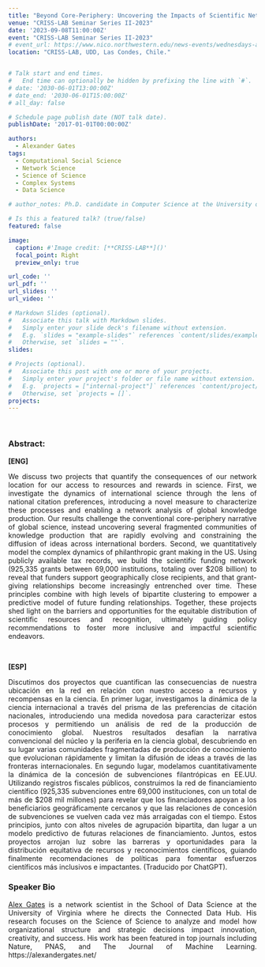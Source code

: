 ```yaml
---
title: "Beyond Core-Periphery: Uncovering the Impacts of Scientific Networks on Resources and Recognition. [Virtual Talk]"
venue: "CRISS-LAB Seminar Series II-2023"
date: '2023-09-08T11:00:00Z'
event: "CRISS-LAB Seminar Series II-2023"
# event_url: https://www.nico.northwestern.edu/news-events/wednesdays-at-nico/speakers-2021.html
location: "CRISS-LAB, UDD, Las Condes, Chile."


# Talk start and end times.
#   End time can optionally be hidden by prefixing the line with `#`.
# date: '2030-06-01T13:00:00Z'
# date_end: '2030-06-01T15:00:00Z'
# all_day: false

# Schedule page publish date (NOT talk date).
publishDate: '2017-01-01T00:00:00Z'

authors: 
  - Alexander Gates
tags: 
  - Computational Social Science
  - Network Science
  - Science of Science
  - Complex Systems
  - Data Science

# author_notes: Ph.D. candidate in Computer Science at the University of Toulouse.

# Is this a featured talk? (true/false)
featured: false

image:
  caption: #'Image credit: [**CRISS-LAB**]()'
  focal_point: Right
  preview_only: true

url_code: ''
url_pdf: ''
url_slides: ''
url_video: ''

# Markdown Slides (optional).
#   Associate this talk with Markdown slides.
#   Simply enter your slide deck's filename without extension.
#   E.g. `slides = "example-slides"` references `content/slides/example-slides.md`.
#   Otherwise, set `slides = ""`.
slides:

# Projects (optional).
#   Associate this post with one or more of your projects.
#   Simply enter your project's folder or file name without extension.
#   E.g. `projects = ["internal-project"]` references `content/project/deep-learning/index.md`.
#   Otherwise, set `projects = []`.
projects:
---
```


<head>
<script src="https://cdn.jsdelivr.net/npm/add-to-calendar-button@2" async defer></script>

</head>

<div>
<add-to-calendar-button
  name="Beyond Core-Periphery: Uncovering the Impacts of Scientific Networks on Resources and Recognition. By Alexander Gates, Ph.D. at CRISS-LAB (Via Zoom)"
  description="Zoom link: https://udd.zoom.us/j/82674667828?pwd=amlmNlk3R0hPZzlFOTRYY2tZRW9Gdz09"
  startDate="2023-09-08"
  endDate="2023-09-08"
  startTime="11:00"
  endTime="12:30"
  location="Virtual"
  options="['Apple','Google','iCal','Microsoft365','Outlook.com','Yahoo']"
  timeZone="America/Santiago"
  trigger="click"
  inline
  listStyle="modal"
  iCalFileName="Reminder-Event"
  >
</add-to-calendar-button>
</div>
<br>



### Abstract:
<div>

**[ENG]**
<p align="justify"> We discuss two projects that quantify the consequences of our network location for our access to resources and rewards in science.  First, we investigate the dynamics of international science through the lens of national citation preferences, introducing a novel measure to characterize these processes and enabling a network analysis of global knowledge production.  Our results challenge the conventional core-periphery narrative of global science, instead uncovering several fragmented communities of knowledge production that are rapidly evolving and constraining the diffusion of ideas across international borders.  Second, we quantitatively model the complex dynamics of philanthropic grant making in the US.   Using publicly available tax records, we build the scientific funding network (925,335 grants between 69,000 institutions, totaling over $208 billion) to reveal that funders support geographically close recipients, and that grant-giving relationships become increasingly entrenched over time.  These principles combine with high levels of bipartite clustering to empower a predictive model of future funding relationships.  Together, these projects shed light on the barriers and opportunities for the equitable distribution of scientific resources and recognition, ultimately guiding policy recommendations to foster more inclusive and impactful scientific endeavors.</p>
<br>

**[ESP]**
<p align="justify"> Discutimos dos proyectos que cuantifican las consecuencias de nuestra ubicación en la red en relación con nuestro acceso a recursos y recompensas en la ciencia. En primer lugar, investigamos la dinámica de la ciencia internacional a través del prisma de las preferencias de citación nacionales, introduciendo una medida novedosa para caracterizar estos procesos y permitiendo un análisis de red de la producción de conocimiento global. Nuestros resultados desafían la narrativa convencional del núcleo y la periferia en la ciencia global, descubriendo en su lugar varias comunidades fragmentadas de producción de conocimiento que evolucionan rápidamente y limitan la difusión de ideas a través de las fronteras internacionales. En segundo lugar, modelamos cuantitativamente la dinámica de la concesión de subvenciones filantrópicas en EE.UU. Utilizando registros fiscales públicos, construimos la red de financiamiento científico (925,335 subvenciones entre 69,000 instituciones, con un total de más de $208 mil millones) para revelar que los financiadores apoyan a los beneficiarios geográficamente cercanos y que las relaciones de concesión de subvenciones se vuelven cada vez más arraigadas con el tiempo. Estos principios, junto con altos niveles de agrupación bipartita, dan lugar a un modelo predictivo de futuras relaciones de financiamiento. Juntos, estos proyectos arrojan luz sobre las barreras y oportunidades para la distribución equitativa de recursos y reconocimientos científicos, guiando finalmente recomendaciones de políticas para fomentar esfuerzos científicos más inclusivos e impactantes. (Traducido por ChatGPT).</p>

### Speaker Bio
<p align="justify"> <a href="https://scholar.google.com/citations?user=lWadInsAAAAJ&hl=en&oi=ao" target="_blank">Alex Gates</a> is a network scientist in the School of Data Science at the University of Virginia where he directs the Connected Data Hub. His research focuses on the Science of Science to analyze and model how organizational structure and strategic decisions impact innovation, creativity, and success.  His work has been featured in top journals including Nature, PNAS, and The Journal of Machine Learning.  
https://alexandergates.net/ </p>

</div>